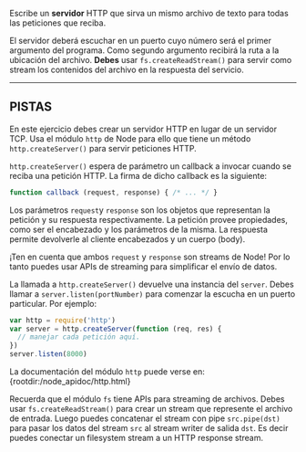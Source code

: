 Escribe un **servidor** HTTP que sirva un mismo archivo de texto para todas las peticiones que reciba.

El servidor deberá escuchar en un puerto cuyo número será el primer argumento del programa. Como segundo argumento recibirá la ruta a la ubicación del archivo. **Debes** usar `fs.createReadStream()` para servir como stream los contenidos del archivo en la respuesta del servicio.

----------------------------------------------------------------------
## PISTAS

En este ejercicio debes crear un servidor HTTP en lugar de un servidor TCP. Usa el módulo `http` de Node para ello que tiene un método `http.createServer()` para servir peticiones HTTP.

`http.createServer()` espera de parámetro un callback a invocar cuando se reciba una petición HTTP. La firma de dicho callback es la siguiente:

```js
function callback (request, response) { /* ... */ }
```

Los parámetros `request`y `response` son los objetos que representan la petición y su respuesta respectivamente. La petición provee propiedades, como ser el encabezado y los parámetros de la misma. La respuesta permite devolverle al cliente encabezados y un cuerpo (body).

¡Ten en cuenta que ambos `request` y `response` son streams de Node! Por lo tanto puedes usar APIs de streaming para simplificar el envío de datos.

La llamada a `http.createServer()` devuelve una instancia del `server`. Debes llamar a `server.listen(portNumber)` para comenzar la escucha en un puerto particular. Por ejemplo:

```js
var http = require('http')
var server = http.createServer(function (req, res) {
  // manejar cada petición aquí.
})
server.listen(8000)
```
La documentación del módulo `http` puede verse en:
  {rootdir:/node_apidoc/http.html}

Recuerda que el módulo `fs` tiene APIs para streaming de archivos. Debes usar `fs.createReadStream()` para crear un stream que represente el archivo de entrada. Luego puedes concatenar el stream con pipe `src.pipe(dst)` para pasar los datos del stream `src` al stream writer de salida `dst`. Es decir puedes conectar un filesystem stream a un HTTP response stream.
